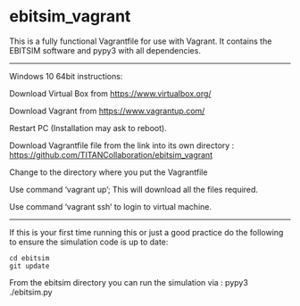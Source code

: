 # ebitsim_vagrant

This is a fully functional Vagrantfile for use with Vagrant.  It contains
the EBITSIM software and pypy3 with all dependencies.

-----

Windows 10 64bit instructions:

Download Virtual Box from https://www.virtualbox.org/

Download Vagrant from https://www.vagrantup.com/

Restart PC (Installation may ask to reboot).

Download Vagrantfile file from the link into its own directory :  https://github.com/TITANCollaboration/ebitsim_vagrant

Change to the directory where you put the Vagrantfile

Use command ‘vagrant up’; This will download all the files required.

Use command ‘vagrant ssh’ to login to virtual machine.

------

If this is your first time running this or just a good practice do the
following to ensure the simulation code is up to date:

```
cd ebitsim
git update
```

From the ebitsim directory you can run the simulation via : pypy3 ./ebitsim.py

 
